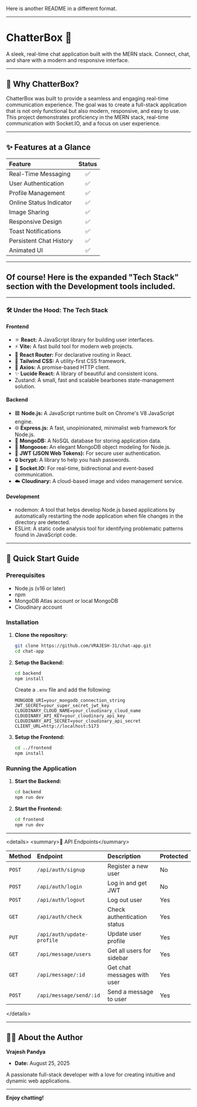 Here is another README in a different format.

-----

# ChatterBox 🚀

A sleek, real-time chat application built with the MERN stack. Connect, chat, and share with a modern and responsive interface.

-----

## 🤔 Why ChatterBox?

ChatterBox was built to provide a seamless and engaging real-time communication experience. The goal was to create a full-stack application that is not only functional but also modern, responsive, and easy to use. This project demonstrates proficiency in the MERN stack, real-time communication with Socket.IO, and a focus on user experience.

-----

## ✨ Features at a Glance

| Feature                 | Status |
| :---------------------- | :----: |
| Real-Time Messaging     |   ✅    |
| User Authentication     |   ✅    |
| Profile Management      |   ✅    |
| Online Status Indicator |   ✅    |
| Image Sharing           |   ✅    |
| Responsive Design       |   ✅    |
| Toast Notifications     |   ✅    |
| Persistent Chat History |   ✅    |
| Animated UI             |   ✅    |

-----

## Of course! Here is the expanded "Tech Stack" section with the Development tools included.

---

### 🛠️ Under the Hood: The Tech Stack

#### **Frontend**
* ⚛️ **React:** A JavaScript library for building user interfaces.
* ⚡️ **Vite:** A fast build tool for modern web projects.
* 🧭 **React Router:** For declarative routing in React.
* 🎨 **Tailwind CSS:** A utility-first CSS framework.
* 📡 **Axios:** A promise-based HTTP client.
* ✨ **Lucide React:** A library of beautiful and consistent icons.
* Zustand: A small, fast and scalable bearbones state-management solution.

#### **Backend**
* 🟩 **Node.js:** A JavaScript runtime built on Chrome's V8 JavaScript engine.
* 🌐 **Express.js:** A fast, unopinionated, minimalist web framework for Node.js.
* 🍃 **MongoDB:** A NoSQL database for storing application data.
* 💾 **Mongoose:** An elegant MongoDB object modeling for Node.js.
* 🔑 **JWT (JSON Web Tokens):** For secure user authentication.
* 🔒 **bcrypt:** A library to help you hash passwords.
* 🔌 **Socket.IO:** For real-time, bidirectional and event-based communication.
* ☁️ **Cloudinary:** A cloud-based image and video management service.

#### **Development**
* nodemon: A tool that helps develop Node.js based applications by automatically restarting the node application when file changes in the directory are detected.
* ESLint: A static code analysis tool for identifying problematic patterns found in JavaScript code.

-----

## 🚀 Quick Start Guide

### Prerequisites

  - Node.js (v16 or later)
  - npm
  - MongoDB Atlas account or local MongoDB
  - Cloudinary account

### Installation

1.  **Clone the repository:**

    ```bash
    git clone https://github.com/VRAJESH-31/chat-app.git
    cd chat-app
    ```

2.  **Setup the Backend:**

    ```bash
    cd backend
    npm install
    ```

    Create a `.env` file and add the following:

    ```
    MONGODB_URI=your_mongodb_connection_string
    JWT_SECRET=your_super_secret_jwt_key
    CLOUDINARY_CLOUD_NAME=your_cloudinary_cloud_name
    CLOUDINARY_API_KEY=your_cloudinary_api_key
    CLOUDINARY_API_SECRET=your_cloudinary_api_secret
    CLIENT_URL=http://localhost:5173
    ```

3.  **Setup the Frontend:**

    ```bash
    cd ../frontend
    npm install
    ```

### Running the Application

1.  **Start the Backend:**

    ```bash
    cd backend
    npm run dev
    ```

2.  **Start the Frontend:**

    ```bash
    cd frontend
    npm run dev
    ```

-----

\<details\>
\<summary\>📖 API Endpoints\</summary\>

| Method | Endpoint                  | Description                 | Protected |
| :----- | :------------------------ | :-------------------------- | :-------- |
| `POST` | `/api/auth/signup`        | Register a new user         | No        |
| `POST` | `/api/auth/login`         | Log in and get JWT          | No        |
| `POST` | `/api/auth/logout`        | Log out user                | Yes       |
| `GET`  | `/api/auth/check`         | Check authentication status | Yes       |
| `PUT`  | `/api/auth/update-profile`| Update user profile         | Yes       |
| `GET`  | `/api/message/users`      | Get all users for sidebar   | Yes       |
| `GET`  | `/api/message/:id`        | Get chat messages with user | Yes       |
| `POST` | `/api/message/send/:id`   | Send a message to user      | Yes       |

\</details\>

-----

## 👨‍💻 About the Author

**Vrajesh Pandya**

  * **Date:** August 25, 2025

A passionate full-stack developer with a love for creating intuitive and dynamic web applications.

-----

**Enjoy chatting\!**
